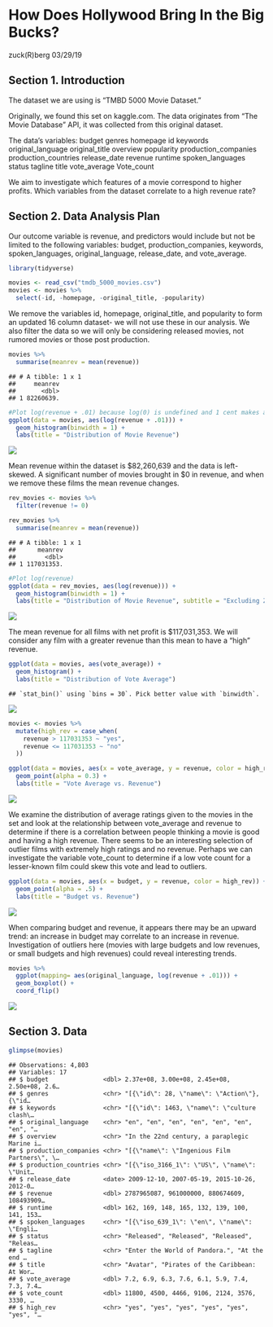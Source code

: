 How Does Hollywood Bring In the Big Bucks?
================
zuck(R)berg
03/29/19

## Section 1. Introduction

The dataset we are using is “TMBD 5000 Movie Dataset.”

Originally, we found this set on kaggle.com. The data originates from
“The Movie Database” API, it was collected from this original dataset.

The data’s variables: budget genres homepage id keywords
original\_language original\_title overview popularity
production\_companies production\_countries release\_date revenue
runtime spoken\_languages status tagline title vote\_average Vote\_count

We aim to investigate which features of a movie correspond to higher
profits. Which variables from the dataset correlate to a high revenue
rate?

## Section 2. Data Analysis Plan

Our outcome variable is revenue, and predictors would include but not be
limited to the following variables: budget, production\_companies,
keywords, spoken\_languages, original\_language, release\_date, and
vote\_average.

``` r
library(tidyverse)

movies <- read_csv("tmdb_5000_movies.csv")
movies <- movies %>%
  select(-id, -homepage, -original_title, -popularity)
```

We remove the variables id, homepage, original\_title, and popularity to
form an updated 16 column dataset- we will not use these in our
analysis. We also filter the data so we will only be considering
released movies, not rumored movies or those post production.

``` r
movies %>%
  summarise(meanrev = mean(revenue))
```

    ## # A tibble: 1 x 1
    ##     meanrev
    ##       <dbl>
    ## 1 82260639.

``` r
#Plot log(revenue + .01) because log(0) is undefined and 1 cent makes a negligible difference
ggplot(data = movies, aes(log(revenue + .01))) +
  geom_histogram(binwidth = 1) +
  labs(title = "Distribution of Movie Revenue")
```

![](proposal_files/figure-gfm/revenue-distribution-1.png)<!-- -->

Mean revenue within the dataset is $82,260,639 and the data is
left-skewed. A significant number of movies brought in $0 in revenue,
and when we remove these films the mean revenue changes.

``` r
rev_movies <- movies %>%
  filter(revenue != 0)

rev_movies %>%
  summarise(meanrev = mean(revenue))
```

    ## # A tibble: 1 x 1
    ##      meanrev
    ##        <dbl>
    ## 1 117031353.

``` r
#Plot log(revenue)
ggplot(data = rev_movies, aes(log(revenue))) +
  geom_histogram(binwidth = 1) +
  labs(title = "Distribution of Movie Revenue", subtitle = "Excluding Zero-Revenue Productions")
```

![](proposal_files/figure-gfm/zero-revenue-distribution-1.png)<!-- -->

The mean revenue for all films with net profit is $117,031,353. We will
consider any film with a greater revenue than this mean to have a “high”
revenue.

``` r
ggplot(data = movies, aes(vote_average)) +
  geom_histogram() +
  labs(title = "Distribution of Vote Average")
```

    ## `stat_bin()` using `bins = 30`. Pick better value with `binwidth`.

![](proposal_files/figure-gfm/distribution-votes-1.png)<!-- -->

``` r
movies <- movies %>%
  mutate(high_rev = case_when(
    revenue > 117031353 ~ "yes",
    revenue <= 117031353 ~ "no"
  ))

ggplot(data = movies, aes(x = vote_average, y = revenue, color = high_rev)) +
  geom_point(alpha = 0.3) +
  labs(title = "Vote Average vs. Revenue")
```

![](proposal_files/figure-gfm/distribution-votes-2.png)<!-- -->

We examine the distribution of average ratings given to the movies in
the set and look at the relationship between vote\_average and revenue
to determine if there is a correlation between people thinking a movie
is good and having a high revenue. There seems to be an interesting
selection of outlier films with extremely high ratings and no revenue.
Perhaps we can investigate the variable vote\_count to determine if a
low vote count for a lesser-known film could skew this vote and lead to
outliers.

``` r
ggplot(data = movies, aes(x = budget, y = revenue, color = high_rev)) +
  geom_point(alpha = .5) +
  labs(title = "Budget vs. Revenue")
```

![](proposal_files/figure-gfm/budget-vs-revenue-1.png)<!-- -->

When comparing budget and revenue, it appears there may be an upward
trend: an increase in budget may correlate to an increase in revenue.
Investigation of outliers here (movies with large budgets and low
revenues, or small budgets and high revenues) could reveal interesting
trends.

``` r
movies %>%
  ggplot(mapping= aes(original_language, log(revenue + .01))) +
  geom_boxplot() +
  coord_flip()
```

![](proposal_files/figure-gfm/graph-1.png)<!-- -->

## Section 3. Data

``` r
glimpse(movies)
```

    ## Observations: 4,803
    ## Variables: 17
    ## $ budget               <dbl> 2.37e+08, 3.00e+08, 2.45e+08, 2.50e+08, 2.6…
    ## $ genres               <chr> "[{\"id\": 28, \"name\": \"Action\"}, {\"id…
    ## $ keywords             <chr> "[{\"id\": 1463, \"name\": \"culture clash\…
    ## $ original_language    <chr> "en", "en", "en", "en", "en", "en", "en", "…
    ## $ overview             <chr> "In the 22nd century, a paraplegic Marine i…
    ## $ production_companies <chr> "[{\"name\": \"Ingenious Film Partners\", \…
    ## $ production_countries <chr> "[{\"iso_3166_1\": \"US\", \"name\": \"Unit…
    ## $ release_date         <date> 2009-12-10, 2007-05-19, 2015-10-26, 2012-0…
    ## $ revenue              <dbl> 2787965087, 961000000, 880674609, 108493909…
    ## $ runtime              <dbl> 162, 169, 148, 165, 132, 139, 100, 141, 153…
    ## $ spoken_languages     <chr> "[{\"iso_639_1\": \"en\", \"name\": \"Engli…
    ## $ status               <chr> "Released", "Released", "Released", "Releas…
    ## $ tagline              <chr> "Enter the World of Pandora.", "At the end …
    ## $ title                <chr> "Avatar", "Pirates of the Caribbean: At Wor…
    ## $ vote_average         <dbl> 7.2, 6.9, 6.3, 7.6, 6.1, 5.9, 7.4, 7.3, 7.4…
    ## $ vote_count           <dbl> 11800, 4500, 4466, 9106, 2124, 3576, 3330, …
    ## $ high_rev             <chr> "yes", "yes", "yes", "yes", "yes", "yes", "…

